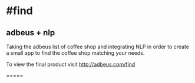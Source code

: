 #find
====
## adbeus + nlp
Taking the adbeus list of coffee shop and integrating NLP in order to create a small app to find the coffee shop matching your needs.

To view the final product visit http://adbeus.com/find

=====

